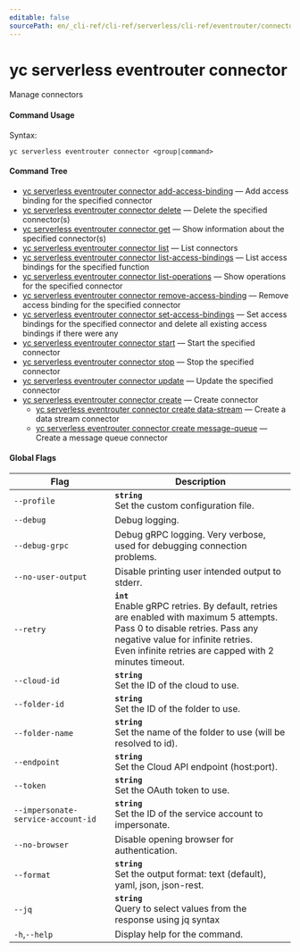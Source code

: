 ```yaml
---
editable: false
sourcePath: en/_cli-ref/cli-ref/serverless/cli-ref/eventrouter/connector/index.md
---
```


# yc serverless eventrouter connector

Manage connectors

#### Command Usage

Syntax: 

`yc serverless eventrouter connector <group|command>`

#### Command Tree

- [yc serverless eventrouter connector add-access-binding](add-access-binding.md) — Add access binding for the specified connector
- [yc serverless eventrouter connector delete](delete.md) — Delete the specified connector(s)
- [yc serverless eventrouter connector get](get.md) — Show information about the specified connector(s)
- [yc serverless eventrouter connector list](list.md) — List connectors
- [yc serverless eventrouter connector list-access-bindings](list-access-bindings.md) — List access bindings for the specified function
- [yc serverless eventrouter connector list-operations](list-operations.md) — Show operations for the specified connector
- [yc serverless eventrouter connector remove-access-binding](remove-access-binding.md) — Remove access binding for the specified connector
- [yc serverless eventrouter connector set-access-bindings](set-access-bindings.md) — Set access bindings for the specified connector and delete all existing access bindings if there were any
- [yc serverless eventrouter connector start](start.md) — Start the specified connector
- [yc serverless eventrouter connector stop](stop.md) — Stop the specified connector
- [yc serverless eventrouter connector update](update.md) — Update the specified connector
- [yc serverless eventrouter connector create](create/index.md) — Create connector
	- [yc serverless eventrouter connector create data-stream](create/data-stream.md) — Create a data stream connector
	- [yc serverless eventrouter connector create message-queue](create/message-queue.md) — Create a message queue connector

#### Global Flags

| Flag | Description |
|----|----|
|`--profile`|<b>`string`</b><br/>Set the custom configuration file.|
|`--debug`|Debug logging.|
|`--debug-grpc`|Debug gRPC logging. Very verbose, used for debugging connection problems.|
|`--no-user-output`|Disable printing user intended output to stderr.|
|`--retry`|<b>`int`</b><br/>Enable gRPC retries. By default, retries are enabled with maximum 5 attempts.<br/>Pass 0 to disable retries. Pass any negative value for infinite retries.<br/>Even infinite retries are capped with 2 minutes timeout.|
|`--cloud-id`|<b>`string`</b><br/>Set the ID of the cloud to use.|
|`--folder-id`|<b>`string`</b><br/>Set the ID of the folder to use.|
|`--folder-name`|<b>`string`</b><br/>Set the name of the folder to use (will be resolved to id).|
|`--endpoint`|<b>`string`</b><br/>Set the Cloud API endpoint (host:port).|
|`--token`|<b>`string`</b><br/>Set the OAuth token to use.|
|`--impersonate-service-account-id`|<b>`string`</b><br/>Set the ID of the service account to impersonate.|
|`--no-browser`|Disable opening browser for authentication.|
|`--format`|<b>`string`</b><br/>Set the output format: text (default), yaml, json, json-rest.|
|`--jq`|<b>`string`</b><br/>Query to select values from the response using jq syntax|
|`-h`,`--help`|Display help for the command.|
